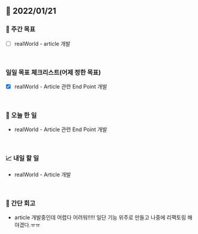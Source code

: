 ## 📅 2022/01/21


### 👏 주간 목표

- [ ] realWorld - article 개발

<br/>

### 일일 목표 체크리스트(어제 정한 목표)

- [x] realWorld - Article 관련 End Point 개발

<br/>

### 💯 오늘 한 일

- realWorld - Article 관련 End Point 개발

<br/>

### 📈 내일 할 일

- realWorld - Article 개발

<br/>

### 🤔 간단 회고

- article 개발중인데 어렵다 어려워!!!!! 일단 기능 위주로 만들고 나중에 리팩토링 해야겠다.ㅠㅠ


 




 








